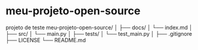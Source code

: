 # meu-projeto-open-source
projeto de teste
meu-projeto-open-source/
│
├── docs/
│   └── index.md
│
├── src/
│   └── main.py
│
├── tests/
│   └── test_main.py
│
├── .gitignore
├── LICENSE
└── README.md
